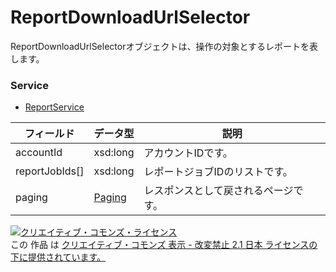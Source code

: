 # ReportDownloadUrlSelector
ReportDownloadUrlSelectorオブジェクトは、操作の対象とするレポートを表します。
### Service
+ [ReportService](../services/ReportService.md)

| フィールド | データ型 | 説明 | 
|---|---|---|
| accountId| xsd:long| アカウントIDです。 |
| reportJobIds[]| xsd:long| レポートジョブIDのリストです。 |
| paging|<a href="../data/Paging.md">Paging</a>| レスポンスとして戻されるページです。 |
<a rel="license" href="http://creativecommons.org/licenses/by-nd/2.1/jp/"><img alt="クリエイティブ・コモンズ・ライセンス" style="border-width:0" src="https://i.creativecommons.org/l/by-nd/2.1/jp/88x31.png" /></a><br />この 作品 は <a rel="license" href="http://creativecommons.org/licenses/by-nd/2.1/jp/">クリエイティブ・コモンズ 表示 - 改変禁止 2.1 日本 ライセンスの下に提供されています。</a>
